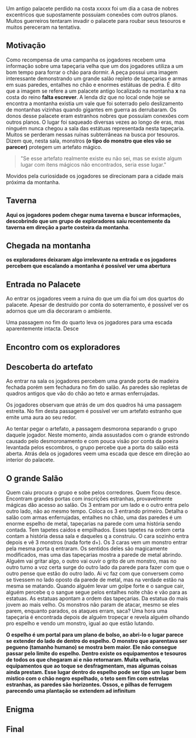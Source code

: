 Um antigo palacete perdido na costa xxxxx foi um dia a casa de nobres excentricos que supostamente possuiam conexões com outros planos. Muitos guerreiros tentaram invadir o palacete para roubar seus tesouros e muitos pereceram na tentativa.

Motivação
---
Como recompensa de uma campanha os jogadores recebem uma informação sobre uma tapeçaria velha que um dos jogadores utiliza a um bom tempo para forrar o chão para dormir.  A peça possui uma imagem interessante demonstrando um grande salão repleto de tapeçarias e armas em suas paredes, entalhes no chão e enormes estátuas de pedra.
É dito que a imagem se refere a um palacete antigo localizado na montanha **x** na costa do reino **falta escrever**. A lenda diz que no local onde hoje se encontra a montanha existia um vale que foi soterrado pelo deslizamento de montanhas vizinhas quando gigantes em guerra as derrubaram.
Os donos desse palacete eram estranhos nobres que possuíam conexões com outros planos. O lugar foi saqueado diversas vezes ao longo de eras, mas ninguém nunca chegou a sala das estátuas representada nesta tapeçaria.
Muitos se perderam nessas ruínas subterrâneas na busca por tesouros. 
Dizem que, nesta sala, monstros **(o tipo do monstro que eles vão se parecer)**  protegem um artefato mágico. 

>"Se esse artefato realmente existe eu não sei, mas se existe algum lugar com itens mágicos não encontrados, seria esse lugar."

Movidos pela curiosidade os jogadores se direcionam para a cidade mais próxima da montanha.


Taverna
---
**Aqui os jogadores podem chegar numa taverna e buscar informações, descobrindo que um grupo de exploradores saiu recentemente da taverna em direção a parte costeira da montanha**.

Chegada na montanha
---
**os exploradores deixaram algo irrelevante na entrada e os jogadores percebem que escalando a montanha é possível ver uma abertura**

Entrada no Palacete
---
Ao entrar os jogadores veem a ruina do que um dia foi um dos quartos do palacete. Apesar de destruído por conta do soterramento, é possível ver os adornos que um dia decoraram o ambiente.

Uma passagem no fim do quarto leva os jogadores para uma escada aparentemente intacta. Desce

Encontro com os exploradores
---

Descoberta do artefato
---
Ao entrar na sala os jogadores percebem uma grande porta de madeira fechada porém sem fechadura no fim do salão. As paredes são repletas de quadros antigos que vão do chão ao teto e armas enferrujadas.

Os jogadores observam que atrás de um dos quadros há uma passagem estreita. No fim desta passagem é possível ver um artefato estranho que emite uma aura ao seu redor.

Ao tentar pegar o artefato, a passagem desmorona separando o grupo daquele jogador. Neste momento, ainda assustados com o grande estrondo causado pelo desmoronamento e com pouca visão por conta da poeira levantada pelos escombros, o grupo percebe que a porta do salão está aberta. Atrás dela os jogadores veem uma escada que desce em direção ao interior do palacete.

O grande Salão
---



Quem caiu procura o grupo e sobe pelos corredores. Quem ficou desce. Encontram grandes portas com inscrições estranhas, provavelmente mágicas dão acesso ao salão. Os 3 entram por um lado e o outro entra pelo outro lado, não ao mesmo tempo. Coloca os 3 entrando primeiro. Detalha o salão com armas enferrujadas, entalhes no chão, uma das paredes é um enorme espelho de metal, tapeçarias na parede com uma história sendo contada. Tem tapetes caidos e empilhados. Esses tapetes na ordem certa contam a história dessa sala e daqueles q a construiu. O cara sozinho entra depois e vê 3 monstros (nada forte d+). Os 3 caras vem um monstro entrar pela mesma porta q entraram. Os sentidos deles são magicamente modificados, mas uma das tapeçarias mostra a parede de metal abrindo. Alguém vai gritar algo, o outro vai ouvir o grito de um monstro, mas no outro turno a voz certa surge do outro lado da parede para fazer com que o outro pense que estão do outro lado. Ai vc faz com que conversem como se tivessem no lado oposto da parede de metal, mas na verdade estão na mesma se matando. Quando alguém levar um golpe forte e o sangue cair, alguém percebe q o sangue segue pelos entalhes noite chão e vão para as estatuas. As estatuas apontam a ordem das tapeçarias. Da estatua do mais jovem ao mais velho. Os monstros não param de atacar, mesmo se eles parem, enquanto parados, os ataques erram, saca? Uma hora uma tapeçaria é encontrada depois de alguém tropeçar e revela alguém olhando pro espelho e vendo um monstro, igual ao que estão lutando.

**O espelho é um portal para um plano de bolso, ao abri-lo o lugar parece se extender do lado de dentro do espelho. O monstro que aparentava ser pegueno (tamanho humano) se mostra bem maior. Ele não consegue passar pelo limite do espelho. Dentro existe os equipamentos e tesouros de todos os que chegaram ai e não retornaram. Muita velharia, equipamentos que ao toque se desfragmentam, mas algumas coisas ainda prestam.
Esse lugar dentro do espelho pode ser tipo um lugar bem mistico com o chão negro espelhado, o teto sem fim com estrelas estranhas, as paredes são horizontes. Ossos, e pilhas de ferrugem parecendo uma plantação se extendem ad infinitum**


Enigma
---

Final
---






<!--stackedit_data:
eyJoaXN0b3J5IjpbLTIwNTU0Mzg3MDMsNTc1MTExNzUwLDc4OD
gyODYyMSwxOTk0ODQ4NDE4XX0=
-->
